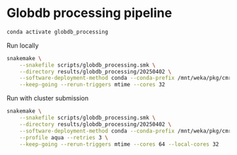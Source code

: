 # Globdb processing pipeline

```bash
conda activate globdb_processing
```

Run locally

```bash
snakemake \
    --snakefile scripts/globdb_processing.smk \
    --directory results/globdb_processing/20250402 \
    --software-deployment-method conda --conda-prefix /mnt/weka/pkg/cmr/aroneys/envs_aqua \
    --keep-going --rerun-triggers mtime --cores 32
```

Run with cluster submission

```bash
snakemake \
    --snakefile scripts/globdb_processing.smk \
    --directory results/globdb_processing/20250402 \
    --software-deployment-method conda --conda-prefix /mnt/weka/pkg/cmr/aroneys/envs_aqua \
    --profile aqua --retries 3 \
    --keep-going --rerun-triggers mtime --cores 64 --local-cores 32
```
